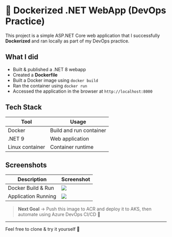 # 🚀 Dockerized .NET WebApp (DevOps Practice)

This project is a simple ASP.NET Core web application that I successfully **Dockerized** and ran locally as part of my DevOps practice.

##  What I did

- Built & published a .NET 8 webapp
- Created a **Dockerfile**
- Built a Docker image using `docker build`
- Ran the container using `docker run`
- Accessed the application in the browser at `http://localhost:8000`

##  Tech Stack

| Tool            | Usage                          |
|-----------------|----------------------------------|
| Docker          | Build and run container         |
| .NET 9          | Web application                 |
| Linux container | Container runtime               |

##  Screenshots

| Description | Screenshot |
|-------------|------------|
| Docker Build & Run | ![](./screenshots/docker_commands.png) |
| Application Running | ![](./screenshots/app_running.png) |

>  **Next Goal** → Push this image to ACR and deploy it to AKS, then automate using Azure DevOps CI/CD 🚀

---

Feel free to clone & try it yourself 🙂
